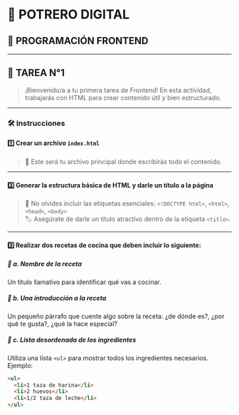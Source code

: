 
# 🍃 POTRERO DIGITAL  
## 🎨 PROGRAMACIÓN FRONTEND

---

## 📘 TAREA N°1

> ¡Bienvenido/a a tu primera tarea de Frontend! En esta actividad, trabajarás con HTML para crear contenido útil y bien estructurado.

---

### 🛠️ Instrucciones

#### 1️⃣ Crear un archivo `index.html`

> 🧾 Este será tu archivo principal donde escribirás todo el contenido.

---

#### 2️⃣ Generar la estructura básica de HTML y darle un título a la página

> 📄 No olvides incluir las etiquetas esenciales: `<!DOCTYPE html>`, `<html>`, `<head>`, `<body>`  
> 🏷️ Asegúrate de darle un título atractivo dentro de la etiqueta `<title>`.

---

#### 3️⃣ Realizar **dos recetas de cocina** que deben incluir lo siguiente:

##### 🍲 a. Nombre de la receta  
Un título llamativo para identificar qué vas a cocinar.

##### 📝 b. Una introducción a la receta  
Un pequeño párrafo que cuente algo sobre la receta: ¿de dónde es?, ¿por qué te gusta?, ¿qué la hace especial?

##### 🧂 c. Lista desordenada de los ingredientes  
Utiliza una lista `<ul>` para mostrar todos los ingredientes necesarios.  
Ejemplo:
```html
<ul>
  <li>1 taza de harina</li>
  <li>2 huevos</li>
  <li>1/2 taza de leche</li>
</ul>
